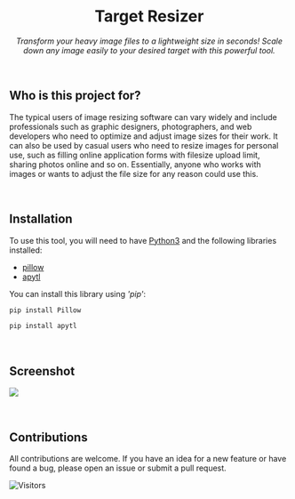 <p align="center">
 <h1 align="center">Target Resizer</h1>
 <p align="center"><i>Transform your heavy image files to a lightweight size in seconds! Scale down any image easily to your desired target with this powerful tool.</i></p>
</p>
<br>

## Who is this project for?
The typical users of image resizing software can vary widely and include professionals such as graphic designers, photographers, and web developers who need to optimize and adjust image sizes for their work. It can also be used by casual users who need to resize images for personal use, such as filling online application forms with filesize upload limit, sharing photos online and so on. Essentially, anyone who works with images or wants to adjust the file size for any reason could use this.

<br>

## Installation
To use this tool, you will need to have [Python3](https://www.python.org/) and the following libraries installed:
- [pillow](https://github.com/python-pillow/Pillow)
- [apytl](https://github.com/anadolski/apytl)

You can install this library using <i>'pip'</i>:

```bash
pip install Pillow
```

```bash
pip install apytl
```

<br>

## Screenshot
<img src="https://blogger.googleusercontent.com/img/b/R29vZ2xl/AVvXsEgCnHahn8nf-ArSVohoA_0easkb-PV0BTOdVQpb7F62l8oQbTphEFFhIhqpymyUIDWKhjtmyjNWcoJHifF3vRdJ-IlvZbiRlRnczDfl4fL-H4lNfGRL5JiN3aCG67ErOsdPdqStI0Ird-lL-4mzFDlVFRRT4QvPNNVsduXQG6Il59SCmGxfq1agmZJbgA/s839/screenshot1.png"></img>

<br>

## Contributions
All contributions are welcome. If you have an idea for a new feature or have found a bug, please open an issue or submit a pull request.

![Visitors](https://api.visitorbadge.io/api/visitors?path=https%3A%2F%2Fgithub.com%2Finboxsgk%2FTargetResizer&label=Views&countColor=%23263759)
